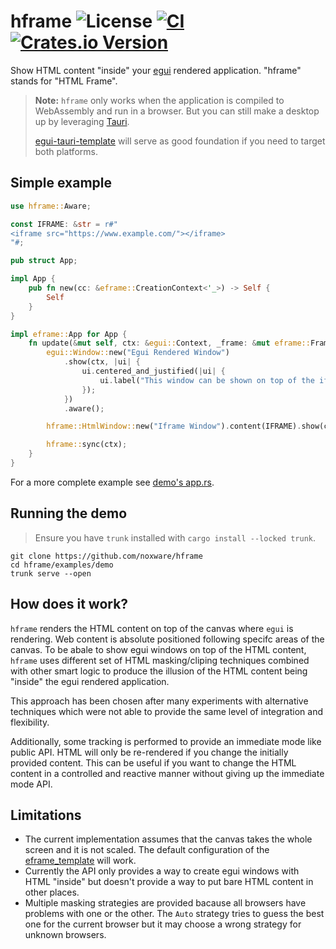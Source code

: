 # hframe ![License](https://img.shields.io/badge/License-MIT%2FApache%202.0-blue) [![CI](https://github.com/noxware/hframe/actions/workflows/rust.yml/badge.svg)](https://github.com/noxware/hframe/actions/workflows/rust.yml) [![Crates.io Version](https://img.shields.io/crates/v/hframe)](https://crates.io/crates/hframe)

Show HTML content "inside" your [egui](https://github.com/emilk/egui) rendered application. "hframe" stands for "HTML Frame".

> **Note:** `hframe` only works when the application is compiled to WebAssembly and run in a browser. But you can still make a desktop up by leveraging [Tauri](https://tauri.app/).
>
> [egui-tauri-template](https://github.com/noxware/egui-tauri-template)
> will serve as good foundation if you need to target both platforms.

## Simple example

```rust
use hframe::Aware;

const IFRAME: &str = r#"
<iframe src="https://www.example.com/"></iframe>
"#;

pub struct App;

impl App {
    pub fn new(cc: &eframe::CreationContext<'_>) -> Self {
        Self
    }
}

impl eframe::App for App {
    fn update(&mut self, ctx: &egui::Context, _frame: &mut eframe::Frame) {
        egui::Window::new("Egui Rendered Window")
            .show(ctx, |ui| {
                ui.centered_and_justified(|ui| {
                    ui.label("This window can be shown on top of the iframe thanks to `.aware()`");
                });
            })
            .aware();

        hframe::HtmlWindow::new("Iframe Window").content(IFRAME).show(ctx);

        hframe::sync(ctx);
    }
}
```

For a more complete example see [demo's app.rs](https://github.com/noxware/hframe/blob/master/examples/demo/src/app.rs).

## Running the demo

> Ensure you have `trunk` installed with `cargo install --locked trunk`.

```
git clone https://github.com/noxware/hframe
cd hframe/examples/demo
trunk serve --open
```

## How does it work?

`hframe` renders the HTML content on top of the canvas where `egui` is rendering. Web content is absolute positioned following specifc areas of the canvas. To be
abale to show egui windows on top of the HTML content, `hframe` uses different set
of HTML masking/cliping techniques combined with other smart logic to produce the
illusion of the HTML content being "inside" the egui rendered application.

This approach has been chosen after many experiments with alternative techniques
which were not able to provide the same level of integration and flexibility.

Additionally, some tracking is performed to provide an immediate mode like public
API. HTML will only be re-rendered if you change the initially provided content. This
can be useful if you want to change the HTML content in a controlled and reactive
manner without giving up the immediate mode API.

## Limitations

- The current implementation assumes that the canvas takes the whole screen and
  it is not scaled. The default configuration of the [eframe_template](https://github.com/emilk/eframe_template) will work.
- Currently the API only provides a way to create egui windows with HTML "inside"
  but doesn't provide a way to put bare HTML content in other places.
- Multiple masking strategies are provided bacause all browsers have problems with
  one or the other. The `Auto` strategy tries to guess the best one for the current
  browser but it may choose a wrong strategy for unknown browsers.

